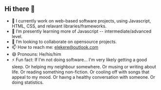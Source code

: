 ## Hi there 👋

<!--
**elekere/elekere** is a ✨ _special_ ✨ repository because its `README.md` (this file) appears on your GitHub profile.

Here are some ideas to get you started:

- 🔭 I’m currently working on ...
- 🌱 I’m currently learning ...
- 👯 I’m looking to collaborate on ...
- 🤔 I’m looking for help with ...
- 💬 Ask me about ...
- 📫 How to reach me: ...
- 😄 Pronouns: ...
- ⚡ Fun fact: ...
-->

- 🔭 I currently work on web-based software projects, using Javascript, HTML, CSS, and relavant libraries/frameworks.
- 🌱 I’m presently learning more of Javascript -- intermediate/advanced level.
- 👯 I’m looking to collaborate on opensource projects.
- 📫 How to reach me: elekere@outlook.com
- 😄 Pronouns: He/his/him
- ⚡ Fun fact: If I'm not doing software... I'm very likely getting a good sleep. Or helping my neighbour somewhere. Or musing or writing about life. Or reading something non-fiction. Or cooling off with songs that appeal to my mood. Or havng a healthy conversation with someone. Or doing statistics.
